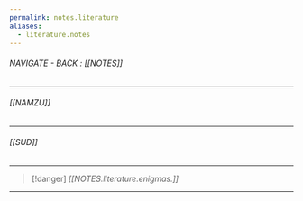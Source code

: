 ```yaml
---
permalink: notes.literature
aliases:
  - literature.notes
---
```


###### NAVIGATE - BACK :  [[NOTES]]
---
###### [[NAMZU]]





---
###### [[SUD]]




---
>[!danger] *[[NOTES.literature.enigmas.]]*
----


